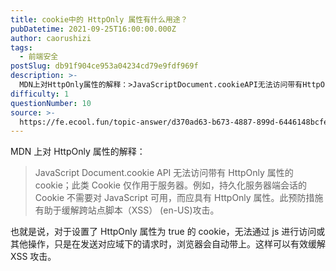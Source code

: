 ```yaml
---
title: cookie中的 HttpOnly 属性有什么用途？
pubDatetime: 2021-09-25T16:00:00.000Z
author: caorushizi
tags:
  - 前端安全
postSlug: db91f904ce953a04234cd79e9fdf969f
description: >-
  MDN上对HttpOnly属性的解释：>JavaScriptDocument.cookieAPI无法访问带有HttpOnly属性的cookie；此类Cookie仅作用于服务器。例如，持久化服务器端会话
difficulty: 1
questionNumber: 10
source: >-
  https://fe.ecool.fun/topic-answer/d370ad63-b673-4887-899d-6446148bcfe7?orderBy=updateTime&order=desc&tagId=21
---
```


MDN 上对 HttpOnly 属性的解释：

> JavaScript Document.cookie API 无法访问带有 HttpOnly 属性的 cookie；此类 Cookie 仅作用于服务器。例如，持久化服务器端会话的 Cookie 不需要对 JavaScript 可用，而应具有 HttpOnly 属性。此预防措施有助于缓解跨站点脚本（XSS） (en-US)攻击。

也就是说，对于设置了 HttpOnly 属性为 true 的 cookie，无法通过 js 进行访问或其他操作，只是在发送对应域下的请求时，浏览器会自动带上。这样可以有效缓解 XSS 攻击。
